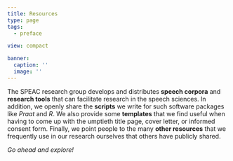 ```yaml
---
title: Resources
type: page
tags:
  - preface

view: compact

banner:
  caption: ''
  image: ''
---
```


The SPEAC research group develops and distributes **speech corpora** and **research tools** that can facilitate research in the speech sciences. In addition, we openly share the **scripts** we write for such software packages like *Praat* and *R*. We also provide some **templates** that we find useful when having to come up with the umptieth title page, cover letter, or informed consent form. Finally, we point people to the many **other resources** that we frequently use in our research ourselves that others have publicly shared.

*Go ahead and explore!*

<br />
